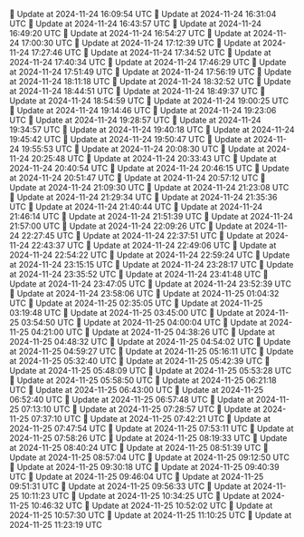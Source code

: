 🔄 Update at 2024-11-24 16:09:54 UTC
🔄 Update at 2024-11-24 16:31:04 UTC
🔄 Update at 2024-11-24 16:43:57 UTC
🔄 Update at 2024-11-24 16:49:20 UTC
🔄 Update at 2024-11-24 16:54:27 UTC
🔄 Update at 2024-11-24 17:00:30 UTC
🔄 Update at 2024-11-24 17:12:39 UTC
🔄 Update at 2024-11-24 17:27:46 UTC
🔄 Update at 2024-11-24 17:34:52 UTC
🔄 Update at 2024-11-24 17:40:34 UTC
🔄 Update at 2024-11-24 17:46:29 UTC
🔄 Update at 2024-11-24 17:51:49 UTC
🔄 Update at 2024-11-24 17:56:19 UTC
🔄 Update at 2024-11-24 18:11:18 UTC
🔄 Update at 2024-11-24 18:32:52 UTC
🔄 Update at 2024-11-24 18:44:51 UTC
🔄 Update at 2024-11-24 18:49:37 UTC
🔄 Update at 2024-11-24 18:54:59 UTC
🔄 Update at 2024-11-24 19:00:25 UTC
🔄 Update at 2024-11-24 19:14:46 UTC
🔄 Update at 2024-11-24 19:23:06 UTC
🔄 Update at 2024-11-24 19:28:57 UTC
🔄 Update at 2024-11-24 19:34:57 UTC
🔄 Update at 2024-11-24 19:40:18 UTC
🔄 Update at 2024-11-24 19:45:42 UTC
🔄 Update at 2024-11-24 19:50:47 UTC
🔄 Update at 2024-11-24 19:55:53 UTC
🔄 Update at 2024-11-24 20:08:30 UTC
🔄 Update at 2024-11-24 20:25:48 UTC
🔄 Update at 2024-11-24 20:33:43 UTC
🔄 Update at 2024-11-24 20:40:54 UTC
🔄 Update at 2024-11-24 20:46:15 UTC
🔄 Update at 2024-11-24 20:51:47 UTC
🔄 Update at 2024-11-24 20:57:12 UTC
🔄 Update at 2024-11-24 21:09:30 UTC
🔄 Update at 2024-11-24 21:23:08 UTC
🔄 Update at 2024-11-24 21:29:34 UTC
🔄 Update at 2024-11-24 21:35:36 UTC
🔄 Update at 2024-11-24 21:40:44 UTC
🔄 Update at 2024-11-24 21:46:14 UTC
🔄 Update at 2024-11-24 21:51:39 UTC
🔄 Update at 2024-11-24 21:57:00 UTC
🔄 Update at 2024-11-24 22:09:26 UTC
🔄 Update at 2024-11-24 22:27:45 UTC
🔄 Update at 2024-11-24 22:37:51 UTC
🔄 Update at 2024-11-24 22:43:37 UTC
🔄 Update at 2024-11-24 22:49:06 UTC
🔄 Update at 2024-11-24 22:54:22 UTC
🔄 Update at 2024-11-24 22:59:24 UTC
🔄 Update at 2024-11-24 23:15:15 UTC
🔄 Update at 2024-11-24 23:28:17 UTC
🔄 Update at 2024-11-24 23:35:52 UTC
🔄 Update at 2024-11-24 23:41:48 UTC
🔄 Update at 2024-11-24 23:47:05 UTC
🔄 Update at 2024-11-24 23:52:39 UTC
🔄 Update at 2024-11-24 23:58:06 UTC
🔄 Update at 2024-11-25 01:04:32 UTC
🔄 Update at 2024-11-25 02:35:05 UTC
🔄 Update at 2024-11-25 03:19:48 UTC
🔄 Update at 2024-11-25 03:45:00 UTC
🔄 Update at 2024-11-25 03:54:50 UTC
🔄 Update at 2024-11-25 04:00:04 UTC
🔄 Update at 2024-11-25 04:21:00 UTC
🔄 Update at 2024-11-25 04:38:26 UTC
🔄 Update at 2024-11-25 04:48:32 UTC
🔄 Update at 2024-11-25 04:54:02 UTC
🔄 Update at 2024-11-25 04:59:27 UTC
🔄 Update at 2024-11-25 05:16:11 UTC
🔄 Update at 2024-11-25 05:32:40 UTC
🔄 Update at 2024-11-25 05:42:39 UTC
🔄 Update at 2024-11-25 05:48:09 UTC
🔄 Update at 2024-11-25 05:53:28 UTC
🔄 Update at 2024-11-25 05:58:50 UTC
🔄 Update at 2024-11-25 06:21:18 UTC
🔄 Update at 2024-11-25 06:43:00 UTC
🔄 Update at 2024-11-25 06:52:40 UTC
🔄 Update at 2024-11-25 06:57:48 UTC
🔄 Update at 2024-11-25 07:13:10 UTC
🔄 Update at 2024-11-25 07:28:57 UTC
🔄 Update at 2024-11-25 07:37:10 UTC
🔄 Update at 2024-11-25 07:42:21 UTC
🔄 Update at 2024-11-25 07:47:54 UTC
🔄 Update at 2024-11-25 07:53:11 UTC
🔄 Update at 2024-11-25 07:58:26 UTC
🔄 Update at 2024-11-25 08:19:33 UTC
🔄 Update at 2024-11-25 08:40:24 UTC
🔄 Update at 2024-11-25 08:51:39 UTC
🔄 Update at 2024-11-25 08:57:04 UTC
🔄 Update at 2024-11-25 09:12:50 UTC
🔄 Update at 2024-11-25 09:30:18 UTC
🔄 Update at 2024-11-25 09:40:39 UTC
🔄 Update at 2024-11-25 09:46:04 UTC
🔄 Update at 2024-11-25 09:51:31 UTC
🔄 Update at 2024-11-25 09:56:33 UTC
🔄 Update at 2024-11-25 10:11:23 UTC
🔄 Update at 2024-11-25 10:34:25 UTC
🔄 Update at 2024-11-25 10:46:32 UTC
🔄 Update at 2024-11-25 10:52:02 UTC
🔄 Update at 2024-11-25 10:57:30 UTC
🔄 Update at 2024-11-25 11:10:25 UTC
🔄 Update at 2024-11-25 11:23:19 UTC
